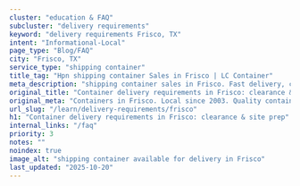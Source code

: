 ```yaml
---
cluster: "education & FAQ"
subcluster: "delivery requirements"
keyword: "delivery requirements Frisco, TX"
intent: "Informational-Local"
page_type: "Blog/FAQ"
city: "Frisco, TX"
service_type: "shipping container"
title_tag: "Hpn shipping container Sales in Frisco | LC Container"
meta_description: "shipping container sales in Frisco. Fast delivery, competitive pricing. Serving delivery requirements area. Quote ID: HYQ. Call (214) 524-4168 for your free quote today."
original_title: "Container delivery requirements in Frisco: clearance & site prep | LC Container"
original_meta: "Containers in Frisco. Local since 2003. Quality containers. Fast delivery. Get your free quote — call (214) 524-4168 today. LC Container — your trusted DFW c..."
url_slug: "/learn/delivery-requirements/frisco"
h1: "Container delivery requirements in Frisco: clearance & site prep"
internal_links: "/faq"
priority: 3
notes: ""
noindex: true
image_alt: "shipping container available for delivery in Frisco"
last_updated: "2025-10-20"
---
```


<!-- TODO: Add unique city/inventory copy, images, and internal links here. -->
